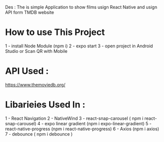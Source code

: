 Des : The is simple Application to show films usign React Native and usign API form TMDB website 

# How to use This Project 
1 - install Node Module (npm i)
2 - expo start 
3 - open project in Android Studio or Scan QR with Mobile

# API Used :
https://www.themoviedb.org/


# Libarieies Used In :
1 - React Navigation
2 - NativeWind
3 - react-snap-carousel ( npm i react-snap-carousel)
4 - expo linear gradient (npm i expo-linear-gradient)
5 - react-native-progress (npm i react-native-progress)
6 - Axios (npm i axios)
7 - debounce ( npm i debounce )
